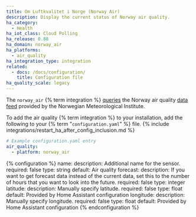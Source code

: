 ```yaml
---
title: Om Luftkvalitet i Norge (Norway Air)
description: Display the current status of Norway air quality.
ha_category:
  - Health
ha_iot_class: Cloud Polling
ha_release: 0.88
ha_domain: norway_air
ha_platforms:
  - air_quality
ha_integration_type: integration
related:
  - docs: /docs/configuration/
    title: Configuration file
ha_quality_scale: legacy
---
```


The `norway_air` {% term integration %} [queries](https://luftkvalitet.miljostatus.no/) the Norway air quality [data feed](https://api.met.no/weatherapi/airqualityforecast/0.1/documentation) provided by the Norwegian Meteorological Institute.

To add the air quality {% term integration %} to your installation, add the following to your {% term "`configuration.yaml`" %} file.
{% include integrations/restart_ha_after_config_inclusion.md %}

```yaml
# Example configuration.yaml entry
air_quality:
  - platform: norway_air
```

{% configuration %}
name:
  description: Additional name for the sensor.
  required: false
  type: string
  default: Air quality
forecast:
  description: If you want to get forecast data instead of the current data, set this to the number of hours that you want to look into the future.
  required: false
  type: integer
latitude:
  description: Manually specify latitude.
  required: false
  type: float
  default: Provided by Home Assistant configuration
longitude:
  description: Manually specify longitude.
  required: false
  type: float
  default: Provided by Home Assistant configuration
{% endconfiguration %}
